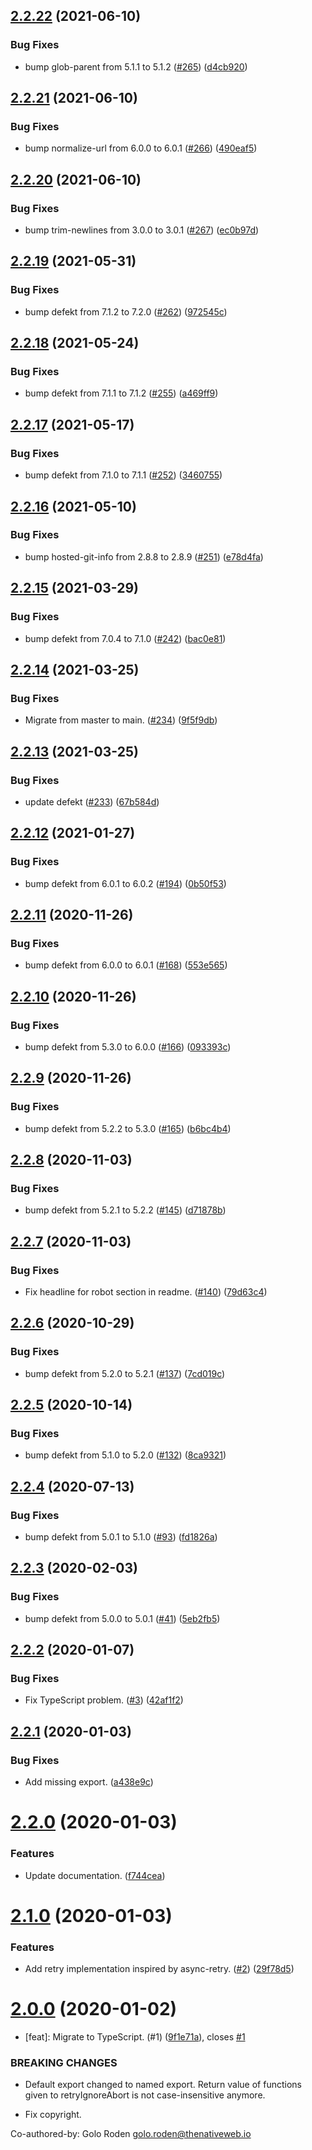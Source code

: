 ## [2.2.22](https://github.com/thenativeweb/retry-ignore-abort/compare/2.2.21...2.2.22) (2021-06-10)


### Bug Fixes

* bump glob-parent from 5.1.1 to 5.1.2 ([#265](https://github.com/thenativeweb/retry-ignore-abort/issues/265)) ([d4cb920](https://github.com/thenativeweb/retry-ignore-abort/commit/d4cb920aea6389bb6224d7c3d9d95102d7bd30c1))

## [2.2.21](https://github.com/thenativeweb/retry-ignore-abort/compare/2.2.20...2.2.21) (2021-06-10)


### Bug Fixes

* bump normalize-url from 6.0.0 to 6.0.1 ([#266](https://github.com/thenativeweb/retry-ignore-abort/issues/266)) ([490eaf5](https://github.com/thenativeweb/retry-ignore-abort/commit/490eaf5cd08c2f296263cdc7da6fd5134cdd7e41))

## [2.2.20](https://github.com/thenativeweb/retry-ignore-abort/compare/2.2.19...2.2.20) (2021-06-10)


### Bug Fixes

* bump trim-newlines from 3.0.0 to 3.0.1 ([#267](https://github.com/thenativeweb/retry-ignore-abort/issues/267)) ([ec0b97d](https://github.com/thenativeweb/retry-ignore-abort/commit/ec0b97d3bb7604a39aa808d38758f942cb62d632))

## [2.2.19](https://github.com/thenativeweb/retry-ignore-abort/compare/2.2.18...2.2.19) (2021-05-31)


### Bug Fixes

* bump defekt from 7.1.2 to 7.2.0 ([#262](https://github.com/thenativeweb/retry-ignore-abort/issues/262)) ([972545c](https://github.com/thenativeweb/retry-ignore-abort/commit/972545c62462fa946e4350f95df4a7581c41cd71))

## [2.2.18](https://github.com/thenativeweb/retry-ignore-abort/compare/2.2.17...2.2.18) (2021-05-24)


### Bug Fixes

* bump defekt from 7.1.1 to 7.1.2 ([#255](https://github.com/thenativeweb/retry-ignore-abort/issues/255)) ([a469ff9](https://github.com/thenativeweb/retry-ignore-abort/commit/a469ff981dc0926cd6f7c7e14319fe1e11e954d4))

## [2.2.17](https://github.com/thenativeweb/retry-ignore-abort/compare/2.2.16...2.2.17) (2021-05-17)


### Bug Fixes

* bump defekt from 7.1.0 to 7.1.1 ([#252](https://github.com/thenativeweb/retry-ignore-abort/issues/252)) ([3460755](https://github.com/thenativeweb/retry-ignore-abort/commit/346075514f8dd32848c1cb6a0c24b06fd0d80d91))

## [2.2.16](https://github.com/thenativeweb/retry-ignore-abort/compare/2.2.15...2.2.16) (2021-05-10)


### Bug Fixes

* bump hosted-git-info from 2.8.8 to 2.8.9 ([#251](https://github.com/thenativeweb/retry-ignore-abort/issues/251)) ([e78d4fa](https://github.com/thenativeweb/retry-ignore-abort/commit/e78d4fa8427c0e6682b6d1985deab7d0d7916759))

## [2.2.15](https://github.com/thenativeweb/retry-ignore-abort/compare/2.2.14...2.2.15) (2021-03-29)


### Bug Fixes

* bump defekt from 7.0.4 to 7.1.0 ([#242](https://github.com/thenativeweb/retry-ignore-abort/issues/242)) ([bac0e81](https://github.com/thenativeweb/retry-ignore-abort/commit/bac0e812c171c28fa412ef4226409140b1bc5add))

## [2.2.14](https://github.com/thenativeweb/retry-ignore-abort/compare/2.2.13...2.2.14) (2021-03-25)


### Bug Fixes

* Migrate from master to main. ([#234](https://github.com/thenativeweb/retry-ignore-abort/issues/234)) ([9f5f9db](https://github.com/thenativeweb/retry-ignore-abort/commit/9f5f9db387aeaba5e3c724c8cca55bac15d6beed))

## [2.2.13](https://github.com/thenativeweb/retry-ignore-abort/compare/2.2.12...2.2.13) (2021-03-25)


### Bug Fixes

* update defekt ([#233](https://github.com/thenativeweb/retry-ignore-abort/issues/233)) ([67b584d](https://github.com/thenativeweb/retry-ignore-abort/commit/67b584d881a10f270211e80ff85275cb43979b5d))

## [2.2.12](https://github.com/thenativeweb/retry-ignore-abort/compare/2.2.11...2.2.12) (2021-01-27)


### Bug Fixes

* bump defekt from 6.0.1 to 6.0.2 ([#194](https://github.com/thenativeweb/retry-ignore-abort/issues/194)) ([0b50f53](https://github.com/thenativeweb/retry-ignore-abort/commit/0b50f53fbfa9d0c4cd9a9a80e12e0989fe93d8c1))

## [2.2.11](https://github.com/thenativeweb/retry-ignore-abort/compare/2.2.10...2.2.11) (2020-11-26)


### Bug Fixes

* bump defekt from 6.0.0 to 6.0.1 ([#168](https://github.com/thenativeweb/retry-ignore-abort/issues/168)) ([553e565](https://github.com/thenativeweb/retry-ignore-abort/commit/553e565c30a477eba660cc74a38d4c5a8e360773))

## [2.2.10](https://github.com/thenativeweb/retry-ignore-abort/compare/2.2.9...2.2.10) (2020-11-26)


### Bug Fixes

* bump defekt from 5.3.0 to 6.0.0 ([#166](https://github.com/thenativeweb/retry-ignore-abort/issues/166)) ([093393c](https://github.com/thenativeweb/retry-ignore-abort/commit/093393ce9a720d5087527deaf5fb5d41d752d2cf))

## [2.2.9](https://github.com/thenativeweb/retry-ignore-abort/compare/2.2.8...2.2.9) (2020-11-26)


### Bug Fixes

* bump defekt from 5.2.2 to 5.3.0 ([#165](https://github.com/thenativeweb/retry-ignore-abort/issues/165)) ([b6bc4b4](https://github.com/thenativeweb/retry-ignore-abort/commit/b6bc4b491f30afe3a8de86b18ee9ca10fab17b2e))

## [2.2.8](https://github.com/thenativeweb/retry-ignore-abort/compare/2.2.7...2.2.8) (2020-11-03)


### Bug Fixes

* bump defekt from 5.2.1 to 5.2.2 ([#145](https://github.com/thenativeweb/retry-ignore-abort/issues/145)) ([d71878b](https://github.com/thenativeweb/retry-ignore-abort/commit/d71878bba973fbb863f0322de955f4c44992082a))

## [2.2.7](https://github.com/thenativeweb/retry-ignore-abort/compare/2.2.6...2.2.7) (2020-11-03)


### Bug Fixes

* Fix headline for robot section in readme. ([#140](https://github.com/thenativeweb/retry-ignore-abort/issues/140)) ([79d63c4](https://github.com/thenativeweb/retry-ignore-abort/commit/79d63c4b79040b63e4197474e87c5a2f0152244b))

## [2.2.6](https://github.com/thenativeweb/retry-ignore-abort/compare/2.2.5...2.2.6) (2020-10-29)


### Bug Fixes

* bump defekt from 5.2.0 to 5.2.1 ([#137](https://github.com/thenativeweb/retry-ignore-abort/issues/137)) ([7cd019c](https://github.com/thenativeweb/retry-ignore-abort/commit/7cd019c1230410f3c58853e6f0c36f8845d29a0c))

## [2.2.5](https://github.com/thenativeweb/retry-ignore-abort/compare/2.2.4...2.2.5) (2020-10-14)


### Bug Fixes

* bump defekt from 5.1.0 to 5.2.0 ([#132](https://github.com/thenativeweb/retry-ignore-abort/issues/132)) ([8ca9321](https://github.com/thenativeweb/retry-ignore-abort/commit/8ca932160caf0eec85b40ad0770502480e0d621a))

## [2.2.4](https://github.com/thenativeweb/retry-ignore-abort/compare/2.2.3...2.2.4) (2020-07-13)


### Bug Fixes

* bump defekt from 5.0.1 to 5.1.0 ([#93](https://github.com/thenativeweb/retry-ignore-abort/issues/93)) ([fd1826a](https://github.com/thenativeweb/retry-ignore-abort/commit/fd1826acc854dfe986b4245847c42b8f7a0b5457))

## [2.2.3](https://github.com/thenativeweb/retry-ignore-abort/compare/2.2.2...2.2.3) (2020-02-03)


### Bug Fixes

* bump defekt from 5.0.0 to 5.0.1 ([#41](https://github.com/thenativeweb/retry-ignore-abort/issues/41)) ([5eb2fb5](https://github.com/thenativeweb/retry-ignore-abort/commit/5eb2fb56760ea03f6f8ffbae4b02fcec47e26a75))

## [2.2.2](https://github.com/thenativeweb/retry-ignore-abort/compare/2.2.1...2.2.2) (2020-01-07)


### Bug Fixes

* Fix TypeScript problem. ([#3](https://github.com/thenativeweb/retry-ignore-abort/issues/3)) ([42af1f2](https://github.com/thenativeweb/retry-ignore-abort/commit/42af1f2dfdc987fefee5ddb8d4d00f6703577146))

## [2.2.1](https://github.com/thenativeweb/retry-ignore-abort/compare/2.2.0...2.2.1) (2020-01-03)


### Bug Fixes

* Add missing export. ([a438e9c](https://github.com/thenativeweb/retry-ignore-abort/commit/a438e9cb72e13ff473105961c3882f76bfca13fb))

# [2.2.0](https://github.com/thenativeweb/retry-ignore-abort/compare/2.1.0...2.2.0) (2020-01-03)


### Features

* Update documentation. ([f744cea](https://github.com/thenativeweb/retry-ignore-abort/commit/f744cea877f40e94dcae2e88e90bb301a59e2f87))

# [2.1.0](https://github.com/thenativeweb/retry-ignore-abort/compare/2.0.0...2.1.0) (2020-01-03)


### Features

* Add retry implementation inspired by async-retry. ([#2](https://github.com/thenativeweb/retry-ignore-abort/issues/2)) ([29f78d5](https://github.com/thenativeweb/retry-ignore-abort/commit/29f78d5347c48bb431b0de87528278092c984bed))

# [2.0.0](https://github.com/thenativeweb/retry-ignore-abort/compare/1.0.1...2.0.0) (2020-01-02)


* [feat]: Migrate to TypeScript. (#1) ([9f1e71a](https://github.com/thenativeweb/retry-ignore-abort/commit/9f1e71a29f354aa65a74380e3433543e45a706a5)), closes [#1](https://github.com/thenativeweb/retry-ignore-abort/issues/1)


### BREAKING CHANGES

* Default export changed to named export. Return value
of functions given to retryIgnoreAbort is not case-insensitive anymore.

* Fix copyright.

Co-authored-by: Golo Roden <golo.roden@thenativeweb.io>
